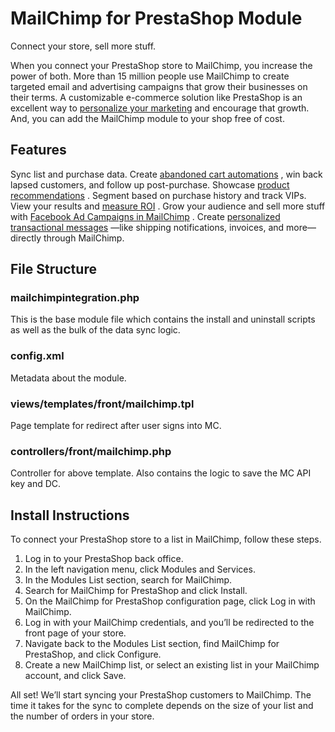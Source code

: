 # MailChimp for PrestaShop Module
Connect your store, sell more stuff. 

When you connect your PrestaShop store to MailChimp, you increase the power of both. More than 15 million people use MailChimp to create targeted email and advertising campaigns that grow their businesses on their terms. A customizable e-commerce solution like PrestaShop is an excellent way to [personalize your marketing](https://mailchimp.com/personalization/) and encourage that growth. And, you can add the MailChimp module to your shop free of cost. 

## Features 

Sync list and purchase data.
Create [abandoned cart automations](https://mailchimp.com/features/abandoned-cart/) , win back lapsed customers, and follow up post-purchase.
Showcase [product recommendations](https://mailchimp.com/features/product-recommendations/) .
Segment based on purchase history and track VIPs.
View your results and [measure ROI](https://mailchimp.com/features/reports/) .
Grow your audience and sell more stuff with [Facebook Ad Campaigns in MailChimp](https://mailchimp.com/features/facebook-ads/) .
Create [personalized transactional messages](https://mailchimp.com/features/order-notifications/) —like shipping notifications, invoices, and more—directly through MailChimp.


## File Structure

### mailchimpintegration.php
This is the base module file which contains the install and uninstall scripts as well as the bulk of the data sync logic.

### config.xml
Metadata about the module.

### views/templates/front/mailchimp.tpl
Page template for redirect after user signs into MC.

### controllers/front/mailchimp.php
Controller for above template. Also contains the logic to save the MC API key and DC.

## Install Instructions 

To connect your PrestaShop store to a list in MailChimp, follow these steps.

1. Log in to your PrestaShop back office.
2. In the left navigation menu, click Modules and Services.
3. In the Modules List section, search for MailChimp.
4. Search for MailChimp for PrestaShop and click Install.
5. On the MailChimp for PrestaShop configuration page, click Log in with MailChimp.
6. Log in with your MailChimp credentials, and you’ll be redirected to the front page of your store. 
7. Navigate back to the Modules List section, find MailChimp for PrestaShop, and click Configure.
8. Create a new MailChimp list, or select an existing list in your MailChimp account, and click Save.

All set! We’ll start syncing your PrestaShop customers to MailChimp. The time it takes for the sync to complete depends on the size of your list and the number of orders in your store.
